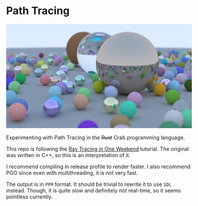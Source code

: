 # Path Tracing

![Output of the Ray Tracer, several colorful spheres are on a gray ground, the camera is focused at the middle of the screen and the horizon is blurred, the image in a glass sphere is inverted](output.png)

Experimenting with Path Tracing in the ~~Rust~~ Crab programming language.

This repo is following the [Ray Tracing in One Weekend](https://raytracing.github.io/books/RayTracingInOneWeekend.html) tutorial. The original was written in C++, so this is an interpretation of it.

I recommend compiling in release profile to render faster. I also recommend PGO since even with multithreading, it is not very fast.

The output is in `PPM` format. It should be trivial to rewrite it to use `SDL` instead. Though, it is quite slow and definitely not real-time, so it seems pointless currently.

